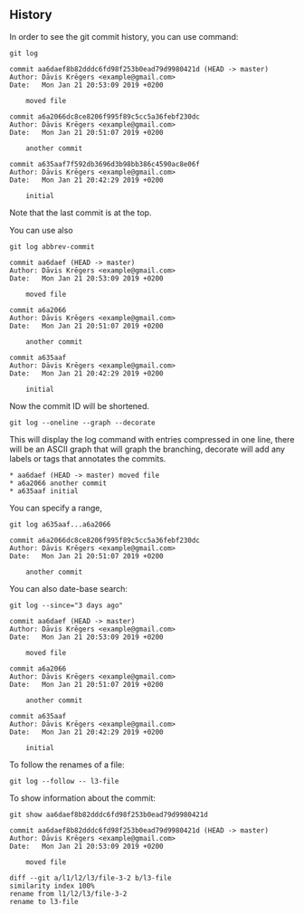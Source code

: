 ## History

In order to see the git commit history, you can use command:

```
git log
```

```
commit aa6daef8b82dddc6fd98f253b0ead79d9980421d (HEAD -> master)
Author: Dāvis Krēgers <example@gmail.com>
Date:   Mon Jan 21 20:53:09 2019 +0200

    moved file

commit a6a2066dc8ce8206f995f89c5cc5a36febf230dc
Author: Dāvis Krēgers <example@gmail.com>
Date:   Mon Jan 21 20:51:07 2019 +0200

    another commit

commit a635aaf7f592db3696d3b98bb386c4590ac8e06f
Author: Dāvis Krēgers <example@gmail.com>
Date:   Mon Jan 21 20:42:29 2019 +0200

    initial
```

Note that the last commit is at the top.

You can use also

```
git log abbrev-commit
```

```
commit aa6daef (HEAD -> master)
Author: Dāvis Krēgers <example@gmail.com>
Date:   Mon Jan 21 20:53:09 2019 +0200

    moved file

commit a6a2066
Author: Dāvis Krēgers <example@gmail.com>
Date:   Mon Jan 21 20:51:07 2019 +0200

    another commit

commit a635aaf
Author: Dāvis Krēgers <example@gmail.com>
Date:   Mon Jan 21 20:42:29 2019 +0200

    initial
```

Now the commit ID will be shortened.

```
git log --oneline --graph --decorate
```

This will display the log command with entries compressed in one line, there will be an ASCII graph that will graph the branching, decorate will add any labels or tags that annotates the commits.

```
* aa6daef (HEAD -> master) moved file
* a6a2066 another commit
* a635aaf initial
```

You can specify a range, 

```
git log a635aaf...a6a2066
```

```
commit a6a2066dc8ce8206f995f89c5cc5a36febf230dc
Author: Dāvis Krēgers <example@gmail.com>
Date:   Mon Jan 21 20:51:07 2019 +0200

    another commit
```

You can also date-base search:

```
git log --since="3 days ago"
```

```
commit aa6daef (HEAD -> master)
Author: Dāvis Krēgers <example@gmail.com>
Date:   Mon Jan 21 20:53:09 2019 +0200

    moved file

commit a6a2066
Author: Dāvis Krēgers <example@gmail.com>
Date:   Mon Jan 21 20:51:07 2019 +0200

    another commit

commit a635aaf
Author: Dāvis Krēgers <example@gmail.com>
Date:   Mon Jan 21 20:42:29 2019 +0200

    initial
```

To follow the renames of a file:

```
git log --follow -- l3-file
```

To show information about the commit:

```
git show aa6daef8b82dddc6fd98f253b0ead79d9980421d
```

```
commit aa6daef8b82dddc6fd98f253b0ead79d9980421d (HEAD -> master)
Author: Dāvis Krēgers <example@gmail.com>
Date:   Mon Jan 21 20:53:09 2019 +0200

    moved file

diff --git a/l1/l2/l3/file-3-2 b/l3-file
similarity index 100%
rename from l1/l2/l3/file-3-2
rename to l3-file
```